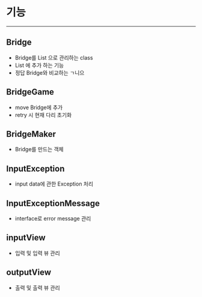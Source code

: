 # 기능

---

## Bridge

- Bridge를 List<String> 으로 관리하는 class
- List<String> 에 추가 하는 기능
- 정답 Bridge와 비교하는 ㄱ니으

## BridgeGame

- move Bridge에 추가
- retry 시 현재 다리 초기화

## BridgeMaker

- Bridge를 만드는 객체

## InputException

- input data에 관한 Exception 처리

## InputExceptionMessage

- interface로 error message 관리

## inputView

- 입력 및 입력 뷰 관리

## outputView

- 출력 및 출력 뷰 관리


